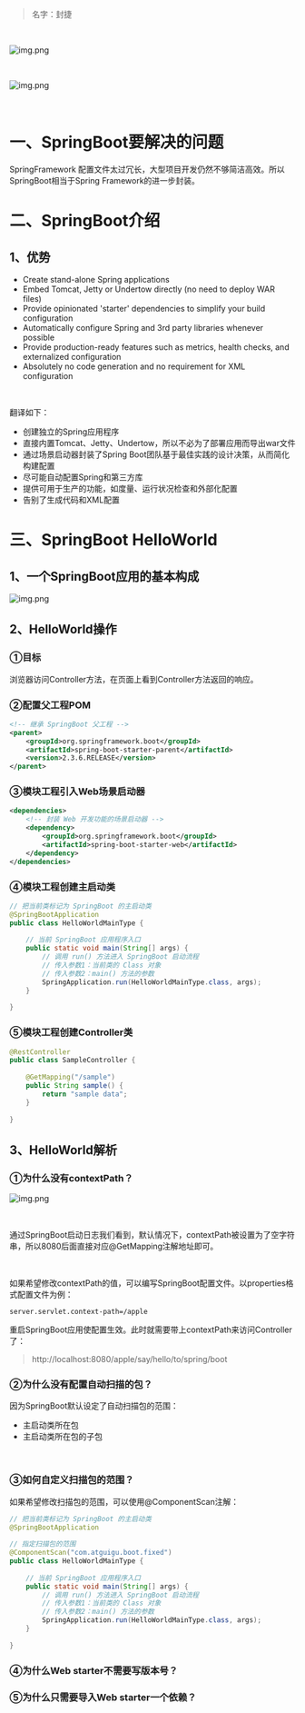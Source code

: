 
> 名字：封捷

<br/>

![img.png](images/img231.png)

<br/>

![img.png](images/img232.png)

<br/>

# 一、SpringBoot要解决的问题
SpringFramework 配置文件太过冗长，大型项目开发仍然不够简洁高效。所以SpringBoot相当于Spring Framework的进一步封装。

# 二、SpringBoot介绍
## 1、优势
- Create stand-alone Spring applications
- Embed Tomcat, Jetty or Undertow directly (no need to deploy WAR files)
- Provide opinionated 'starter' dependencies to simplify your build configuration
- Automatically configure Spring and 3rd party libraries whenever possible
- Provide production-ready features such as metrics, health checks, and externalized configuration
- Absolutely no code generation and no requirement for XML configuration

<br/>

翻译如下：
- 创建独立的Spring应用程序
- 直接内置Tomcat、Jetty、Undertow，所以不必为了部署应用而导出war文件
- 通过场景启动器封装了Spring Boot团队基于最佳实践的设计决策，从而简化构建配置
- 尽可能自动配置Spring和第三方库
- 提供可用于生产的功能，如度量、运行状况检查和外部化配置
- 告别了生成代码和XML配置

# 三、SpringBoot HelloWorld
## 1、一个SpringBoot应用的基本构成
![img.png](images/img222.png)

## 2、HelloWorld操作
### ①目标
浏览器访问Controller方法，在页面上看到Controller方法返回的响应。

### ②配置父工程POM
```xml
<!-- 继承 SpringBoot 父工程 -->
<parent>  
    <groupId>org.springframework.boot</groupId>  
    <artifactId>spring-boot-starter-parent</artifactId>  
    <version>2.3.6.RELEASE</version>  
</parent>
```

### ③模块工程引入Web场景启动器
```xml
<dependencies>  
	<!-- 封装 Web 开发功能的场景启动器 -->
    <dependency>  
        <groupId>org.springframework.boot</groupId>  
        <artifactId>spring-boot-starter-web</artifactId>  
    </dependency>  
</dependencies>
```

### ④模块工程创建主启动类
```java
// 把当前类标记为 SpringBoot 的主启动类  
@SpringBootApplication  
public class HelloWorldMainType {  
  
    // 当前 SpringBoot 应用程序入口  
    public static void main(String[] args) {  
        // 调用 run() 方法进入 SpringBoot 启动流程  
        // 传入参数1：当前类的 Class 对象  
        // 传入参数2：main() 方法的参数  
        SpringApplication.run(HelloWorldMainType.class, args);  
    }  
  
}
```

### ⑤模块工程创建Controller类
```java
@RestController  
public class SampleController {
  
    @GetMapping("/sample")  
    public String sample() {  
        return "sample data";  
    }  
  
}
```

## 3、HelloWorld解析
### ①为什么没有contextPath？
![img.png](images/img233.png)

<br/>

通过SpringBoot启动日志我们看到，默认情况下，contextPath被设置为了空字符串，所以8080后面直接对应@GetMapping注解地址即可。

<br/>

如果希望修改contextPath的值，可以编写SpringBoot配置文件。以properties格式配置文件为例：
```properties
server.servlet.context-path=/apple
```

重启SpringBoot应用使配置生效。此时就需要带上contextPath来访问Controller了：
> http://localhost:8080/apple/say/hello/to/spring/boot


### ②为什么没有配置自动扫描的包？
因为SpringBoot默认设定了自动扫描包的范围：
- 主启动类所在包
- 主启动类所在包的子包

<br/>

### ③如何自定义扫描包的范围？
如果希望修改扫描包的范围，可以使用@ComponentScan注解：
```java
// 把当前类标记为 SpringBoot 的主启动类  
@SpringBootApplication  
  
// 指定扫描包的范围  
@ComponentScan("com.atguigu.boot.fixed")  
public class HelloWorldMainType {  
  
    // 当前 SpringBoot 应用程序入口  
    public static void main(String[] args) {  
        // 调用 run() 方法进入 SpringBoot 启动流程  
        // 传入参数1：当前类的 Class 对象  
        // 传入参数2：main() 方法的参数  
        SpringApplication.run(HelloWorldMainType.class, args);  
    }  
  
}
```


### ④为什么Web starter不需要写版本号？

### ⑤为什么只需要导入Web starter一个依赖？
